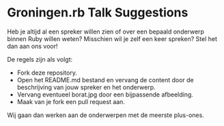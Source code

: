 Groningen.rb Talk Suggestions
================

Heb je altijd al een spreker willen zien of over een bepaald onderwerp binnen Ruby willen weten? Misschien wil je zelf een keer spreken? Stel het dan aan ons voor!

De regels zijn als volgt:

* Fork deze repository.
* Open het README.md bestand en vervang de content door de beschrijving van jouw spreker en het onderwerp.
* Vervang eventueel borat.jpg door een bijpassende afbeelding.
* Maak van je fork een pull request aan.

Wij gaan dan werken aan de onderwerpen met de meerste plus-ones.
